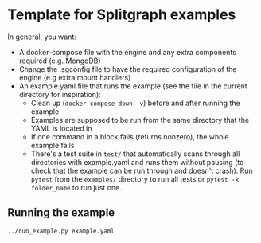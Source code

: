 # Template for Splitgraph examples

In general, you want:

* A docker-compose file with the engine and any extra components required (e.g. MongoDB)
* Change the .sgconfig file to have the required configuration of the engine (e.g extra mount handlers)
* An example.yaml file that runs the example (see the file in the current directory for inspiration):
  * Clean up (`docker-compose down -v`) before and after running the example
  * Examples are supposed to be run from the same directory that the YAML is located in
  * If one command in a block fails (returns nonzero), the whole example fails
  * There's a test suite in `test/` that automatically scans through all directories with example.yaml and
    runs them without pausing (to check that the example can be run through and doesn't crash). Run `pytest`
    from the `examples/` directory to run all tests or `pytest -k folder_name` to run just one.

## Running the example

`../run_example.py example.yaml`
